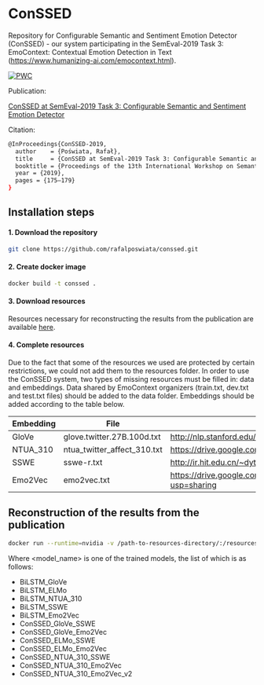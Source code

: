 # ConSSED

Repository for Configurable Semantic and Sentiment Emotion Detector (ConSSED) - our system participating in the SemEval-2019 Task 3: EmoContext: Contextual Emotion Detection in Text (https://www.humanizing-ai.com/emocontext.html).

[![PWC](https://img.shields.io/endpoint.svg?url=https://paperswithcode.com/badge/conssed-at-semeval-2019-task-3-configurable/emotion-recognition-in-conversation-on-ec)](https://paperswithcode.com/sota/emotion-recognition-in-conversation-on-ec?p=conssed-at-semeval-2019-task-3-configurable)

Publication:

[ConSSED at SemEval-2019 Task 3: Configurable Semantic and Sentiment Emotion Detector](https://www.aclweb.org/anthology/S19-2027)

Citation:
```bash
@InProceedings{ConSSED-2019,
  author    = {Poświata, Rafał},
  title     = {ConSSED at SemEval-2019 Task 3: Configurable Semantic and Sentiment Emotion Detector},
  booktitle = {Proceedings of the 13th International Workshop on Semantic Evaluation (SemEval-2019)},
  year = {2019},
  pages = {175–179}
}
```

## Installation steps

#### 1. Download the repository
```bash
git clone https://github.com/rafalposwiata/conssed.git
```

#### 2. Create docker image
```bash
docker build -t conssed .
```
#### 3. Download resources

Resources necessary for reconstructing the results from the publication are available [here](https://drive.google.com/open?id=1jna0wnCBR61nCTKG7qSfhEnN4k_SqYsz).

#### 4. Complete resources

Due to the fact that some of the resources we used are protected by certain restrictions, we could not add them to the resources folder.
In order to use the ConSSED system, two types of missing resources must be filled in: data and embeddings. Data shared by EmoContext organizers (train.txt, dev.txt and test.txt files) should be added to the data folder.
Embeddings should be added according to the table below.


| Embedding  | File  | Source link | Destination directory  | 
|---|---|---|---|
| GloVe      | glove.twitter.27B.100d.txt |http://nlp.stanford.edu/data/glove.twitter.27B.zip | resources/embeddings/glove  |
| NTUA_310      | ntua_twitter_affect_310.txt |https://drive.google.com/open?id=1b-w7xf0d4zFmVoe9kipBHUwfoefFvU2t | resources/embeddings/word2vec  |
| SSWE      | sswe-r.txt |http://ir.hit.edu.cn/~dytang/paper/sswe/embedding-results.zip | resources/embeddings/sswe  |
| Emo2Vec      | emo2vec.txt |https://drive.google.com/file/d/1K0RPGSlBHOng4NN4Jkju_OkYtrmqimLi/view?usp=sharing | resources/embeddings/emo2vec  |


## Reconstruction of the results from the publication

```bash
docker run --runtime=nvidia -v /path-to-resources-directory/:/resources conssed python3.6 /conssed/predict.py /resources/models/<model_name>/predict.config
```

Where <model_name> is one of the trained models, the list of which is as follows:
 - BiLSTM_GloVe
 - BiLSTM_ELMo
 - BiLSTM_NTUA_310
 - BiLSTM_SSWE
 - BiLSTM_Emo2Vec
 - ConSSED_GloVe_SSWE
 - ConSSED_GloVe_Emo2Vec
 - ConSSED_ELMo_SSWE
 - ConSSED_ELMo_Emo2Vec
 - ConSSED_NTUA_310_SSWE
 - ConSSED_NTUA_310_Emo2Vec
 - ConSSED_NTUA_310_Emo2Vec_v2
